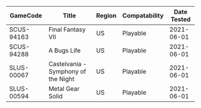 | GameCode | Title | Region | Compatability | Date Tested |
|----------|-------|--------|---------------|-------------|
|SCUS-94163| Final Fantasy VII | US | Playable | 2021-06-01 |
|SCUS-94288| A Bugs Life | US | Playable | 2021-06-01 |
|SLUS-00067| Castelvania - Symphony of the Night | US | Playable | 2021-06-01 |
|SLUS-00594| Metal Gear Solid | US | Playable | 2021-06-01 |